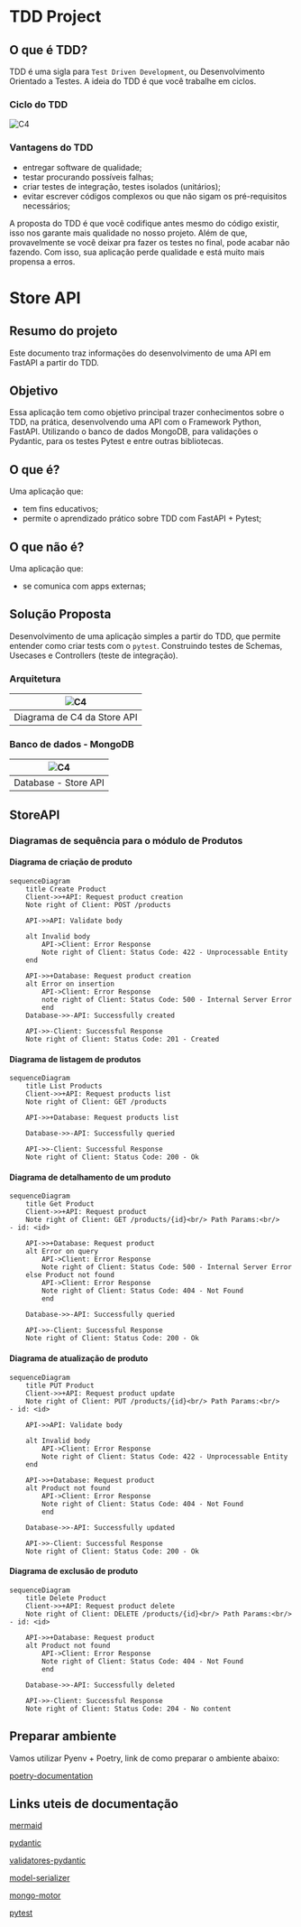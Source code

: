 # TDD Project

## O que é TDD?
TDD é uma sigla para `Test Driven Development`, ou Desenvolvimento Orientado a Testes. A ideia do TDD é que você trabalhe em ciclos.

### Ciclo do TDD
![C4](/docs/img/img-tdd.png)

### Vantagens do TDD
- entregar software de qualidade;
- testar procurando possíveis falhas;
- criar testes de integração, testes isolados (unitários);
- evitar escrever códigos complexos ou que não sigam os pré-requisitos necessários;

A proposta do TDD é que você codifique antes mesmo do código existir, isso nos garante mais qualidade no nosso projeto. Além de que, provavelmente se você deixar pra fazer os testes no final, pode acabar não fazendo. Com isso, sua aplicação perde qualidade e está muito mais propensa a erros.

# Store API
## Resumo do projeto
Este documento traz informações do desenvolvimento de uma API em FastAPI a partir do TDD.

## Objetivo
Essa aplicação tem como objetivo principal trazer conhecimentos sobre o TDD, na prática, desenvolvendo uma API com o Framework Python, FastAPI. Utilizando o banco de dados MongoDB, para validações o Pydantic, para os testes Pytest e entre outras bibliotecas.

## O que é?
Uma aplicação que:
- tem fins educativos;
- permite o aprendizado prático sobre TDD com FastAPI + Pytest;

## O que não é?
Uma aplicação que:
- se comunica com apps externas;


## Solução Proposta
Desenvolvimento de uma aplicação simples a partir do TDD, que permite entender como criar tests com o `pytest`. Construindo testes de Schemas, Usecases e Controllers (teste de integração).

### Arquitetura
|![C4](/docs/img/store.drawio.png)|
|:--:|
| Diagrama de C4 da Store API |

### Banco de dados - MongoDB
|![C4](/docs/img/product.drawio.png)|
|:--:|
| Database - Store API |


## StoreAPI
### Diagramas de sequência para o módulo de Produtos
#### Diagrama de criação de produto

```mermaid
sequenceDiagram
    title Create Product
    Client->>+API: Request product creation
    Note right of Client: POST /products

    API->>API: Validate body

    alt Invalid body
        API->Client: Error Response
        Note right of Client: Status Code: 422 - Unprocessable Entity
    end

    API->>+Database: Request product creation
    alt Error on insertion
        API->Client: Error Response
        note right of Client: Status Code: 500 - Internal Server Error
        end
    Database->>-API: Successfully created

    API->>-Client: Successful Response
    Note right of Client: Status Code: 201 - Created

```
#### Diagrama de listagem de produtos

```mermaid
sequenceDiagram
    title List Products
    Client->>+API: Request products list
    Note right of Client: GET /products

    API->>+Database: Request products list

    Database->>-API: Successfully queried

    API->>-Client: Successful Response
    Note right of Client: Status Code: 200 - Ok
```

#### Diagrama de detalhamento de um produto

```mermaid
sequenceDiagram
    title Get Product
    Client->>+API: Request product
    Note right of Client: GET /products/{id}<br/> Path Params:<br/>    - id: <id>

    API->>+Database: Request product
    alt Error on query
        API->Client: Error Response
        Note right of Client: Status Code: 500 - Internal Server Error
    else Product not found
        API->Client: Error Response
        Note right of Client: Status Code: 404 - Not Found
        end

    Database->>-API: Successfully queried

    API->>-Client: Successful Response
    Note right of Client: Status Code: 200 - Ok
```
#### Diagrama de atualização de produto

```mermaid
sequenceDiagram
    title PUT Product
    Client->>+API: Request product update
    Note right of Client: PUT /products/{id}<br/> Path Params:<br/>    - id: <id>

    API->>API: Validate body

    alt Invalid body
        API->Client: Error Response
        Note right of Client: Status Code: 422 - Unprocessable Entity
    end

    API->>+Database: Request product
    alt Product not found
        API->Client: Error Response
        Note right of Client: Status Code: 404 - Not Found
        end

    Database->>-API: Successfully updated

    API->>-Client: Successful Response
    Note right of Client: Status Code: 200 - Ok
```

#### Diagrama de exclusão de produto

```mermaid
sequenceDiagram
    title Delete Product
    Client->>+API: Request product delete
    Note right of Client: DELETE /products/{id}<br/> Path Params:<br/>    - id: <id>

    API->>+Database: Request product
    alt Product not found
        API->Client: Error Response
        Note right of Client: Status Code: 404 - Not Found
        end

    Database->>-API: Successfully deleted

    API->>-Client: Successful Response
    Note right of Client: Status Code: 204 - No content
```



## Preparar ambiente

Vamos utilizar Pyenv + Poetry, link de como preparar o ambiente abaixo:

[poetry-documentation](https://github.com/nayannanara/poetry-documentation/blob/master/poetry-documentation.md)

## Links uteis de documentação
[mermaid](https://mermaid.js.org/)

[pydantic](https://docs.pydantic.dev/dev/)

[validatores-pydantic](https://docs.pydantic.dev/latest/concepts/validators/)

[model-serializer](https://docs.pydantic.dev/dev/api/functional_serializers/#pydantic.functional_serializers.model_serializer)

[mongo-motor](https://motor.readthedocs.io/en/stable/)

[pytest](https://docs.pytest.org/en/7.4.x/)
